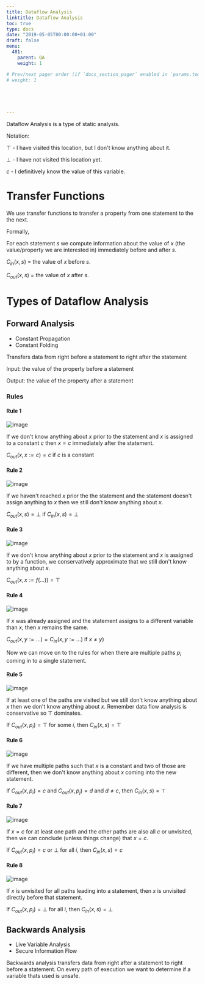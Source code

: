 ```yaml
---
title: Dataflow Analysis
linktitle: Dataflow Analysis
toc: true
type: docs
date: "2019-05-05T00:00:00+01:00"
draft: false
menu:
  481:
    parent: QA
    weight: 1

# Prev/next pager order (if `docs_section_pager` enabled in `params.toml`)
# weight: 1





---
```


Dataflow Analysis is a type of static analysis. 

Notation:

$\top$ - I have visited this location, but I don't know anything about it.

$\bot$ - I have not visited this location yet.

$c$ - I definitively know the value of this variable.

# Transfer Functions

We use transfer functions to transfer a property from one statement to the the next.

Formally,

For each statement $s$ we compute information about the value of $x$ (the value/property we are interested in) immediately before and after $s$.

$C_{in}(x, s)$ = the value of $x$ before $s$. 

$C_{out}(x,s)$ = the value of $x$ after $s$.

# Types of Dataflow Analysis

## Forward Analysis

- Constant Propagation
- Constant Folding

Transfers data from right before a statement to right after the statement

Input: the value of the property before a statement

Output: the value of the property after a statement

### Rules

#### Rule 1

![image](/notes/eecs481/images/dfa1.png)

If we don't know anything about $x$ prior to the statement and $x$ is assigned to a constant $c$ then $x=c$ immediately after the statement.

$C_{out}(x, x := c) = c$ if $c$ is a constant

#### Rule 2

![image](/notes/eecs481/images/dfa2.png)

If we haven't reached $x$ prior the the statement and the statement doesn't assign anything to $x$ then we still don't know anything about $x.$

$C_{out}(x,s) = \bot$ if $C_{in}(x,s) = \bot$

#### Rule 3

![image](/notes/eecs481/images/dfa3.png)

If we don't know anything about $x$ prior to the statement and $x$ is assigned to by a function, we conservatively approximate that we still don't know anything about $x$.

$C_{out}(x, x:=f(...)) = \top$

#### Rule 4

![image](/notes/eecs481/images/dfa4.png)

If $x$ was already assigned and the statement assigns to a different variable than $x$, then $x$ remains the same. 

$C_{out}(x, y:=...) = C_{in}(x,y:=...) \text{ if } x \neq y)$



Now we can move on to the rules for when there are multiple paths $p_i$ coming in to a single statement.

#### Rule 5

![image](/notes/eecs481/images/dfa5.png)

If at least one of the paths are visited but we still don't know anything about $x$ then we don't know anything about $x$. Remember data flow analysis is conservative so $\top$ dominates.

If $C_{out}(x,p_i)=\top$ for some $i$, then $C_{in}(x,s) = \top$

#### Rule 6

![image](/notes/eecs481/images/dfa6.png)

If we have multiple paths such that $x$ is a constant and two of those are different, then we don't know anything about $x$ coming into the new statement.

If $C_{out}(x,p_i)=c$ and $C_{out}(x,p_j)=d$ and $d \neq c$, then $C_{in}(x,s) = \top$

#### Rule 7

![image](/notes/eecs481/images/dfa7.png)

If $x=c$ for at least one path and the other paths are also all $c$ or unvisited, then we can conclude (unless things change) that $x=c$.

If $C_{out}(x, p_i)=c$ or $\bot$ for all $i$, then $C_{in}(x,s)=c$

#### Rule 8

![image](/notes/eecs481/images/dfa8.png)

If $x$ is unvisited for all paths leading into a statement, then $x$ is unvisited directly before that statement.

If $C_{out}(x,p_i)=\bot$ for all $i$, then $C_{in}(x,s) = \bot$

## Backwards Analysis

- Live Variable Analysis
- Secure Information Flow

Backwards analysis transfers data from right after a statement to right before a statement. On every path of execution we want to determine if a variable thats used is unsafe.